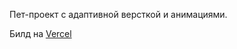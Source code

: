 Пет-проект с адаптивной версткой и анимациями.

Билд на <a href='https://gift-git-main-gobezar.vercel.app/'>Vercel</a>
